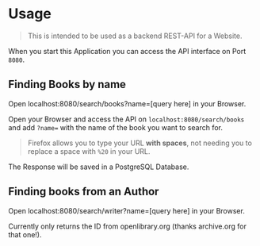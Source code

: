 # Usage

> This is intended to be used as a backend REST-API for a Website.

When you start this Application you can access the API interface on Port ``8080``.

## Finding Books by name

<tldr>
    <p>Open <shortcut>localhost:8080/search/books?name=[query here]</shortcut> in your Browser.</p>
</tldr>

Open your Browser and access the API on ``localhost:8080/search/books`` and add ``?name=`` with the name of the book you want to search for.

> Firefox allows you to type your URL **with spaces**, not needing you to replace a space with ``%20`` in your URL.

The Response will be saved in a PostgreSQL Database.

## Finding books from an Author

<tldr>
    <p>Open <shortcut>localhost:8080/search/writer?name=[query here]</shortcut> in your Browser.</p>
</tldr>

Currently only returns the ID from openlibrary.org (thanks archive.org for that one!).